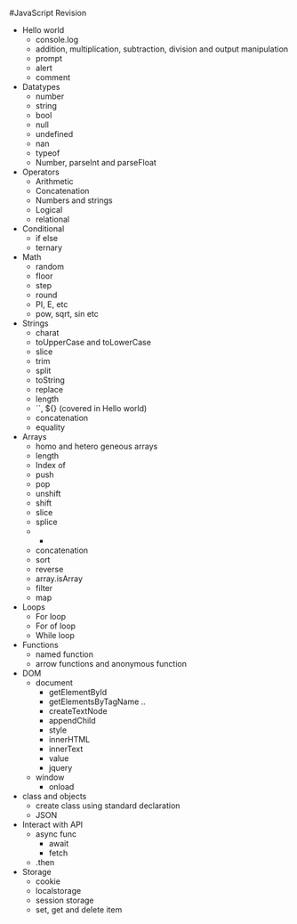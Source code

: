 #JavaScript Revision

- Hello world
    - console.log
    - addition, multiplication, subtraction, division and output manipulation
    - prompt
    - alert
    - comment
- Datatypes
    - number
    - string
    - bool
    - null
    - undefined
    - nan
    - typeof
    - Number, parseInt and parseFloat
- Operators
    - Arithmetic
    - Concatenation
    - Numbers and strings
    - Logical
    - relational
- Conditional
    - if else
    - ternary
- Math
    - random
    - floor
    - step
    - round
    - PI, E, etc
    - pow, sqrt, sin etc
- Strings
    - charat
    - toUpperCase and toLowerCase
    - slice
    - trim
    - split
    - toString
    - replace
    - length
    - ``, ${} (covered in Hello world)
    - concatenation
    - equality
- Arrays
    - homo and hetero geneous arrays
    - length
    - Index of
    - push
    - pop
    - unshift
    - shift
    - slice
    - splice
    - +
    - concatenation
    - sort
    - reverse
    - array.isArray
    - filter
    - map
- Loops
    - For loop
    - For of loop
    - While loop
- Functions
    - named function
    - arrow functions and anonymous function
- DOM
    - document
        - getElementById
        - getElementsByTagName
        ..
        - createTextNode
        - appendChild
        - style
        - innerHTML
        - innerText
        - value
        - jquery
    - window
        - onload
- class and objects
    - create class using standard declaration
    - JSON
- Interact with API
    - async func
        - await
        - fetch
    - .then
- Storage
    - cookie
    - localstorage
    - session storage
    - set, get and delete item